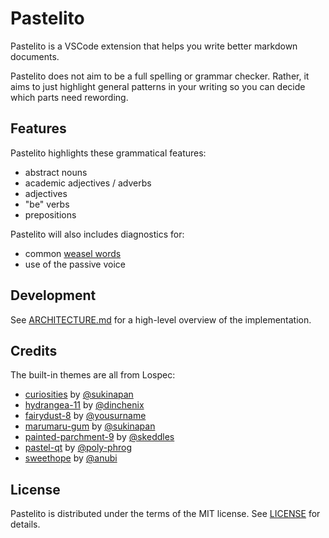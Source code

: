 # Pastelito

Pastelito is a VSCode extension that helps you write better markdown documents.

Pastelito does not aim to be a full spelling or grammar checker. Rather, it aims to just highlight general patterns in your writing so you can decide which parts need rewording.

## Features

Pastelito highlights these grammatical features:
* abstract nouns
* academic adjectives / adverbs
* adjectives
* "be" verbs
* prepositions

Pastelito will also includes diagnostics for:
* common [weasel words](https://en.wikipedia.org/wiki/Weasel_word)
* use of the passive voice

## Development

See [ARCHITECTURE.md](ARCHITECTURE.md) for a high-level overview of the implementation.

## Credits

The built-in themes are all from Lospec:
* [curiosities](https://lospec.com/palette-list/curiosities) by [@sukinapan](https://lospec.com/sukinapan)
* [hydrangea-11](https://lospec.com/palette-list/hydrangea-11) by [@dinchenix](https://lospec.com/dinchenix)
* [fairydust-8](https://lospec.com/palette-list/fairydust-8) by [@yousurname](https://lospec.com/yousurname)
* [marumaru-gum](https://lospec.com/palette-list/marumaru-gum) by [@sukinapan](https://lospec.com/sukinapan)
* [painted-parchment-9](https://lospec.com/palette-list/painted-parchment-9) by [@skeddles](https://lospec.com/skeddles)
* [pastel-qt](https://lospec.com/palette-list/pastel-qt) by [@poly-phrog](https://lospec.com/poly-phrog)
* [sweethope](https://lospec.com/palette-list/sweethope) by [@anubi](https://lospec.com/anubi)

## License

Pastelito is distributed under the terms of the MIT license. See [LICENSE](LICENSE) for details.
